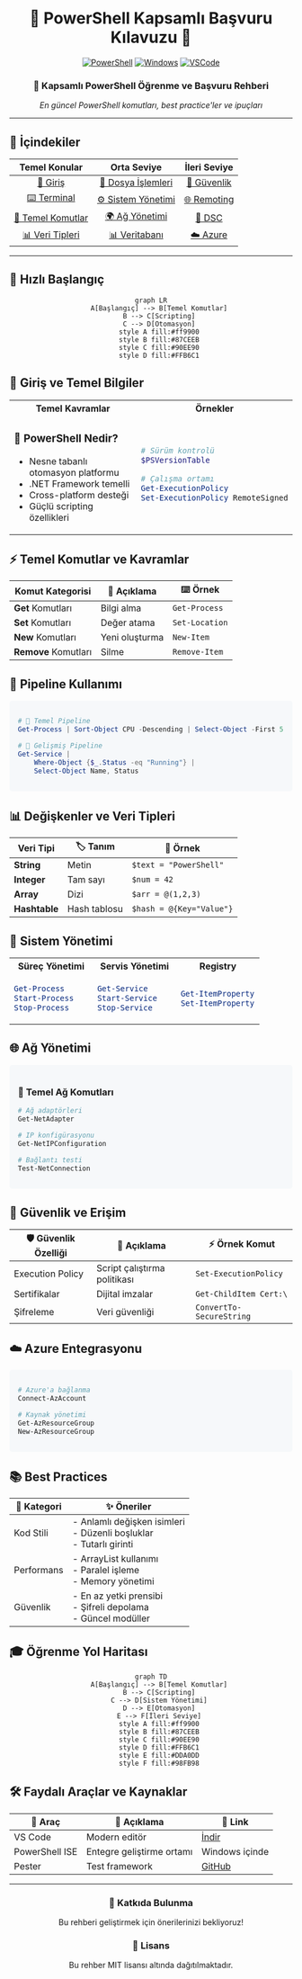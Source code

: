 <div align="center">
  
# 🔷 PowerShell Kapsamlı Başvuru Kılavuzu 🔷

[![PowerShell](https://img.shields.io/badge/PowerShell-%235391FE.svg?style=for-the-badge&logo=powershell&logoColor=white)](https://github.com/PowerShell/PowerShell)
[![Windows](https://img.shields.io/badge/Windows-0078D6?style=for-the-badge&logo=windows&logoColor=white)](https://docs.microsoft.com/powershell/)
[![VSCode](https://img.shields.io/badge/VS_Code-0078D4?style=for-the-badge&logo=visual%20studio%20code&logoColor=white)](https://code.visualstudio.com/)

### 🚀 Kapsamlı PowerShell Öğrenme ve Başvuru Rehberi
*En güncel PowerShell komutları, best practice'ler ve ipuçları*

-------------------

</div>

## 📑 İçindekiler

<div align="center">

| Temel Konular | Orta Seviye | İleri Seviye |
|:-------------:|:-----------:|:-------------:|
| [🔰 Giriş](#giriş-ve-temel-bilgiler) | [📂 Dosya İşlemleri](#dosya-ve-dizin-işlemleri) | [🔐 Güvenlik](#güvenlik-ve-erişim) |
| [⌨️ Terminal](#powershell-ise-ve-terminal) | [⚙️ Sistem Yönetimi](#sistem-yönetimi) | [🌐 Remoting](#powershell-remoting) |
| [📌 Temel Komutlar](#temel-komutlar-ve-kavramlar) | [🌍 Ağ Yönetimi](#ağ-yönetimi) | [🔄 DSC](#ileri-seviye-konular) |
| [📊 Veri Tipleri](#değişkenler-ve-veri-tipleri) | [📊 Veritabanı](#powershell-ile-veritabanı-işlemleri) | [☁️ Azure](#powershell-ve-azure) |

</div>

-------------------

## 🎯 Hızlı Başlangıç

<div align="center">

```mermaid
graph LR
    A[Başlangıç] --> B[Temel Komutlar]
    B --> C[Scripting]
    C --> D[Otomasyon]
    style A fill:#ff9900
    style B fill:#87CEEB
    style C fill:#90EE90
    style D fill:#FFB6C1
```

</div>

## 🔰 Giriş ve Temel Bilgiler

<table>
<tr>
<th width="50%">Temel Kavramlar</th>
<th width="50%">Örnekler</th>
</tr>
<tr>
<td>

### 📌 PowerShell Nedir?
- Nesne tabanlı otomasyon platformu
- .NET Framework temelli
- Cross-platform desteği
- Güçlü scripting özellikleri

</td>
<td>

```powershell
# Sürüm kontrolü
$PSVersionTable

# Çalışma ortamı
Get-ExecutionPolicy
Set-ExecutionPolicy RemoteSigned
```

</td>
</tr>
</table>

## ⚡ Temel Komutlar ve Kavramlar

<div align="center">

| Komut Kategorisi | 📝 Açıklama | ⌨️ Örnek |
|-----------------|------------|---------|
| **Get** Komutları | Bilgi alma | `Get-Process` |
| **Set** Komutları | Değer atama | `Set-Location` |
| **New** Komutları | Yeni oluşturma | `New-Item` |
| **Remove** Komutları | Silme | `Remove-Item` |

</div>

## 🔄 Pipeline Kullanımı

<div style="background-color: #f6f8fa; padding: 15px; border-radius: 5px;">

```powershell
# 🔹 Temel Pipeline
Get-Process | Sort-Object CPU -Descending | Select-Object -First 5

# 🔸 Gelişmiş Pipeline
Get-Service | 
    Where-Object {$_.Status -eq "Running"} | 
    Select-Object Name, Status
```

</div>

## 📊 Değişkenler ve Veri Tipleri

<div align="center">

| Veri Tipi | 🏷️ Tanım | 📝 Örnek |
|-----------|---------|---------|
| **String** | Metin | `$text = "PowerShell"` |
| **Integer** | Tam sayı | `$num = 42` |
| **Array** | Dizi | `$arr = @(1,2,3)` |
| **Hashtable** | Hash tablosu | `$hash = @{Key="Value"}` |

</div>

## 🔧 Sistem Yönetimi

<table>
<tr>
<th width="33%">Süreç Yönetimi</th>
<th width="33%">Servis Yönetimi</th>
<th width="33%">Registry</th>
</tr>
<tr>
<td>

```powershell
Get-Process
Start-Process
Stop-Process
```

</td>
<td>

```powershell
Get-Service
Start-Service
Stop-Service
```

</td>
<td>

```powershell
Get-ItemProperty
Set-ItemProperty
```

</td>
</tr>
</table>

## 🌐 Ağ Yönetimi

<div style="background-color: #f6f8fa; padding: 15px; border-radius: 5px;">

### 📡 Temel Ağ Komutları

```powershell
# Ağ adaptörleri
Get-NetAdapter

# IP konfigürasyonu
Get-NetIPConfiguration

# Bağlantı testi
Test-NetConnection
```

</div>

## 🔐 Güvenlik ve Erişim

<div align="center">

| 🛡️ Güvenlik Özelliği | 📝 Açıklama | ⚡ Örnek Komut |
|---------------------|------------|--------------|
| Execution Policy | Script çalıştırma politikası | `Set-ExecutionPolicy` |
| Sertifikalar | Dijital imzalar | `Get-ChildItem Cert:\` |
| Şifreleme | Veri güvenliği | `ConvertTo-SecureString` |

</div>

## ☁️ Azure Entegrasyonu

<div style="background-color: #f6f8fa; padding: 15px; border-radius: 5px;">

```powershell
# Azure'a bağlanma
Connect-AzAccount

# Kaynak yönetimi
Get-AzResourceGroup
New-AzResourceGroup
```

</div>

## 📚 Best Practices

<div align="center">

| 📌 Kategori | ✨ Öneriler |
|------------|------------|
| Kod Stili | - Anlamlı değişken isimleri<br>- Düzenli boşluklar<br>- Tutarlı girinti |
| Performans | - ArrayList kullanımı<br>- Paralel işleme<br>- Memory yönetimi |
| Güvenlik | - En az yetki prensibi<br>- Şifreli depolama<br>- Güncel modüller |

</div>

## 🎓 Öğrenme Yol Haritası

<div align="center">

```mermaid
graph TD
    A[Başlangıç] --> B[Temel Komutlar]
    B --> C[Scripting]
    C --> D[Sistem Yönetimi]
    D --> E[Otomasyon]
    E --> F[İleri Seviye]
    style A fill:#ff9900
    style B fill:#87CEEB
    style C fill:#90EE90
    style D fill:#FFB6C1
    style E fill:#DDA0DD
    style F fill:#98FB98
```

</div>

## 🛠️ Faydalı Araçlar ve Kaynaklar

<div align="center">

| 🔧 Araç | 📝 Açıklama | 🔗 Link |
|---------|------------|---------|
| VS Code | Modern editör | [İndir](https://code.visualstudio.com/) |
| PowerShell ISE | Entegre geliştirme ortamı | Windows içinde |
| Pester | Test framework | [GitHub](https://github.com/pester/Pester) |

</div>

-------------------

<div align="center">

### 📢 Katkıda Bulunma
Bu rehberi geliştirmek için önerilerinizi bekliyoruz!

### 📜 Lisans
Bu rehber MIT lisansı altında dağıtılmaktadır.

</div>
